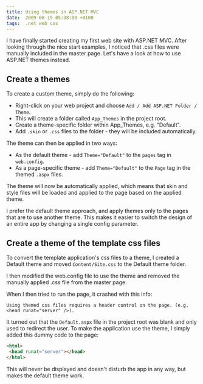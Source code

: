 ```yaml
---
title: Using themes in ASP.NET MVC
date:  2009-08-19 05:38:00 +0100
tags:  .net web css
---
```


I have finally started creating my first web site with ASP.NET MVC. After looking
through the nice start examples, I noticed that .css files were manually included
in the master page. Let's have a look at how to use ASP.NET themes instead.


## Create a themes

To create a custom theme, simply do the following:

* Right-click on your web project and choose `Add / Add ASP.NET Folder / Theme`.
* This will create a folder called `App_Themes` in the project root.
* Create a theme-specific folder within App_Themes, e.g. "Default".
* Add `.skin` or `.css` files to the folder - they will be included automatically.

The theme can then be applied in two ways:

* As the default theme - add `Theme="Default"` to the `pages` tag in `web.config`.
* As a page-specific theme - add `Theme="Default"` to the `Page` tag in the themed `.aspx` files.

The theme will now be automatically applied, which means that skin and style files
will be loaded and applied to the page based on the applied theme.

I prefer the default theme approach, and apply themes only to the pages that are
to use another theme. This makes it easier to switch the design of an entire app
by changing a single config parameter.


## Create a theme of the template css files

To convert the template application's css files to a theme, I created a Default
theme and moved `Content/Site.css` to the Default theme folder. 

I then modified the web.config file to use the theme and removed the manually
applied .css file from the master page.

When I then tried to run the page, it crashed with this info:

`Using themed css files requires a header control on the page. (e.g. <head runat="server" />).`

It turned out that the `Default.aspx` file in the project root was blank and only
used to redirect the user. To make the application use the theme, I simply added
this dummy code to the page:

```html
<html>
 <head runat="server"></head>
</html>
```

This will never be displayed and doesn't disturb the app in any way, but makes
the default theme work.
